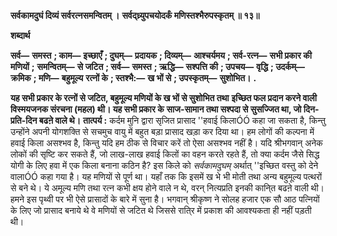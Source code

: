 **सर्वकामदुघं दिव्यं सर्वरत्नसमन्वितम् ।** **सर्वद्ध्र्युपचयोदर्कं मणिस्तश्भैरुपस्कृतम् ॥ १३॥** 

**शब्दार्थ** 

**सर्व—** **समस्त** **; काम—** **इच्छाएँ** **; दुघम्—** **प्रदायक** **; दिव्यम्—** **आश्चर्यमय** **; सर्व-रत्न—** **सभी प्रकार की मणियों** **;** **समन्वितम्—** **से जटित** **; सर्व—** **समस्त** **; ऋद्धि—** **सश्पत्ति की** **; उपचय—** **वृद्धि** **; उदर्कम्—** **क्रमिक** **; मणि—** **बहुमूल्य** **रत्नों के** **; स्तश्भै:—** **ख भों से** **; उपस्कृतम्—** **सुशोभित।** **.** 

**यह सभी प्रकार के रत्नों से जटित, बहुमूल्य मणियों के ख भों से सुशोभित तथा** **इच्छित फल प्रदान करने वाली विस्मयजनक संरचना (महल) थी। यह सभी प्रकार के** **साज-सामान तथा सश्पदा से सुसज्जित था, जो दिन-प्रति-दिन बढऩे वाले थे।** **तात्पर्य :** कर्दम मुनि द्वारा सृजित प्रासाद ''हवाई किलाÓÓ कहा जा सकता है, किन्तु उन्होंने अपनी योगशक्ति से सचमुच वायु में बहुत बड़ा प्रासाद खड़ा कर दिया था। हम लोगों की कल्पना में हवाई किला असश्भव है, किन्तु यदि हम ठीक से विचार करें तो ऐसा असश्भव नहीं है। यदि श्रीभगवान् अनेक लोकों की सृष्टि कर सकते हैं, जो लाख-लाख हवाई किलों का वहन करते रहते हैं, तो क्या कर्दम जैसे सिद्ध योगी के लिए हवा में एक किला बनाना कठिन है? इस किले को *सर्वकामदुघम्* अर्थात् ''इच्छित वस्तु को देने वालाÓÓ कहा गया है। यह मणियों से पूर्ण था। यहाँ तक कि इसमें ख भे भी मोती तथा अन्य बहुमूल्य पत्थरों से बने थे। ये अमूल्य मणि तथा रत्न कभी क्षय होने वाले न थे, वरन् नित्यप्रति इनकी कानि्त बढऩे वाली थी। हमने इस पृथ्वी पर भी ऐसे प्रासादों के बारे में सुना है। भगवान् श्रीकृष्ण ने सोलह हजार एक सौ आठ पत्नियों के लिए जो प्रासाद बनाये थे वे मणियों से जटित थे जिससे राति्र में प्रकाश की आवश्यकता ही नहीं पड़ती थी।  